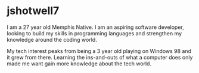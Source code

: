 # jshotwell7
 
I am a 27 year old Memphis Native. I am an aspiring software developer, looking to build my skills in programming languages and strengthen my knowledge around the coding world.

My tech interest peaks from being a 3 year old playing on Windows 98 and it grew from there. Learning the ins-and-outs of what a computer does only made me want gain more knowledge about the tech world.